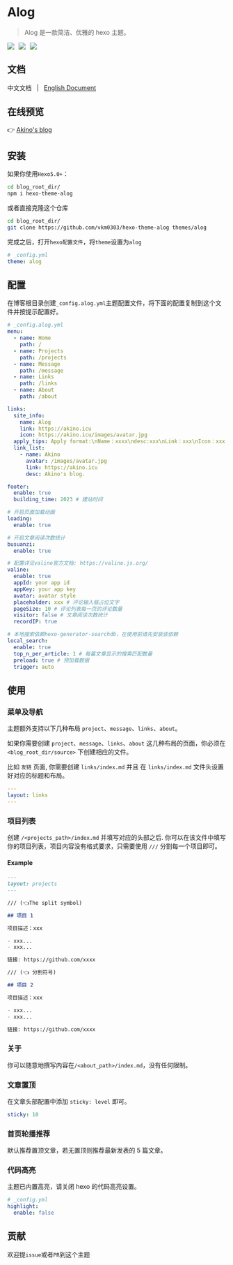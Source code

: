 # Alog

> Alog 是一款简洁、优雅的 hexo 主题。

<div style="display: flex;">
  <img style="margin-right: 10px" src="https://img.shields.io/npm/v/hexo-theme-alog" />
  <img style="margin-right: 10px" src="https://img.shields.io/npm/dw/hexo-theme-alog"/>
  <img style="margin-right: 10px" src="https://img.shields.io/github/license/vkm0303/hexo-theme-alog"/>
</div>

## 文档

中文文档 &nbsp; | &nbsp; [English Document](/README.md)

## 在线预览

👉 <a href="https://akino.icu" target="_blank">Akino's blog</a>

## 安装

如果你使用`Hexo5.0+`：

```bash
cd blog_root_dir/
npm i hexo-theme-alog
```

或者直接克隆这个仓库

```bash
cd blog_root_dir/
git clone https://github.com/vkm0303/hexo-theme-alog themes/alog
```

完成之后，打开`hexo配置文件`，将`theme`设置为`alog`

```yml
# _config.yml
theme: alog
```

## 配置

在博客根目录创建`_config.alog.yml`主题配置文件，将下面的配置复制到这个文件并按提示配置好。

```yml
# _config.alog.yml
menu:
  - name: Home
    path: /
  - name: Projects
    path: /projects
  - name: Message
    path: /message
  - name: Links
    path: /links
  - name: About
    path: /about

links:
  site_info:
    name: Alog
    link: https://akino.icu
    icon: https://akino.icu/images/avatar.jpg
  apply_tips: Apply format:\nName：xxxx\ndesc:xxx\nLink：xxx\nIcon：xxx
  link_list:
    - name: Akino
      avatar: /images/avatar.jpg
      link: https://akino.icu
      desc: Akino's blog.

footer:
  enable: true
  building_time: 2023 # 建站时间

# 开启页面加载动画
loading:
  enable: true

# 开启文章阅读次数统计
busuanzi:
  enable: true

# 配置详见valine官方文档: https://valine.js.org/
valine:
  enable: true
  appId: your app id
  appKey: your app key
  avatar: avatar style
  placeholder: xxx # 评论输入框占位文字
  pageSize: 10 # 评论列表每一页的评论数量
  visitor: false # 文章阅读次数统计
  recordIP: true

# 本地搜索依赖hexo-generator-searchdb，在使用前请先安装该依赖
local_search:
  enable: true
  top_n_per_article: 1 # 每篇文章显示的搜索匹配数量
  preload: true # 预加载数据
  trigger: auto
```

## 使用

### 菜单及导航

主题额外支持以下几种布局 `project`、`message`、`links`、`about`。

如果你需要创建 `project`、`message`、`links`、`about` 这几种布局的页面，你必须在 `<blog_root_dir/source>` 下创建相应的文件。

比如 `友链` 页面, 你需要创建 `links/index.md` 并且 在 `links/index.md` 文件头设置好对应的标题和布局。

```yml
---
layout: links
---
```

### 项目列表

创建 `/<projects_path>/index.md` 并填写对应的头部之后. 你可以在该文件中填写你的项目列表，项目内容没有格式要求，只需要使用 `///` 分割每一个项目即可。

#### Example

```md
---
layout: projects
---

/// (👈The split symbol)

## 项目 1

项目描述：xxx

- xxx...
- xxx...

链接: https://github.com/xxxx

/// (👈 分割符号)

## 项目 2

项目描述：xxx

- xxx...
- xxx...

链接: https://github.com/xxxx
```

### 关于

你可以随意地撰写内容在`/<about_path>/index.md`，没有任何限制。

### 文章置顶

在文章头部配置中添加 `sticky: level` 即可。

```yml
sticky: 10
```

### 首页轮播推荐

默认推荐置顶文章，若无置顶则推荐最新发表的 5 篇文章。

### 代码高亮

主题已内置高亮，请关闭 hexo 的代码高亮设置。

```yml
# _config.yml
highlight:
  enable: false
```

## 贡献

欢迎提`issue`或者`PR`到这个主题
